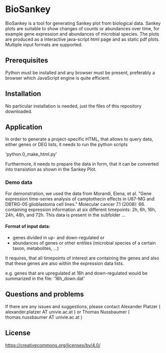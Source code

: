# BioSankey

BioSankey is a tool for generating Sankey plot from biological data. Sankey plots are suitable to show changes of counts or abundances over time, for example gene expression and abundances of microbial species. The plots are produced as a interactive java-script html page and as static pdf plots. Multiple input formats are supported.


## Prerequisites

Python must be installed and any browser must be present, preferably a browser which JavaScript engine is quite efficient.


## Installation

No particular installation is needed, just the files of this repository downloaded.


## Application

In order to generate a project-specific HTML, that allows to query data, either genes or DEG lists, it needs to run the python scripts

'python 0_make_html.py'

Furthermore, it needs to prepare the data in form, that it can be converted into transistion as shown in the Sankey Plot.


### Demo data

For demonstration, we used the data from
Morandi, Elena, et al. "Gene expression time-series analysis of camptothecin effects in U87-MG and DBTRG-05 glioblastoma cell lines." Molecular cancer 7.1 (2008): 66.
containing expression information at six different timepoints: 2h, 6h, 16h, 24h, 48h, and 72h.
This data is present in the subfolder ...

#### Format of input data:
- genes divided in up- and down-regulated
or
- abundances of genes or other entities (microbial species of a certain taxon, metabolites, ...)

It requires, that all timepoints of interest are containing the genes and also that these genes are also within the expression data lists.

e.g. genes that are upregulated at 16h and down-regulated would be summarized in the file: '16h_down.dat'


## Questions and problems

If there are any issues and suggestions, please contact 
Alexander Platzer ( alexander.platzer AT univie.ac.at )
or 
Thomas Nussbaumer ( thomas.nussbaumer AT univie.ac.at )

## License
https://creativecommons.org/licenses/by/4.0/

